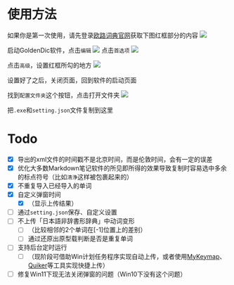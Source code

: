 # 使用方法

如果你是第一次使用，请先登录[欧路词典官网](https://my.eudic.net/OpenAPI/Authorization)获取下图红框部分的内容
![](Assets/Pasted_image_20220714111636.png)

启动GoldenDic软件，点击`编辑`
![](Assets/Pasted_image_20220714113402.png)
点击`首选项`
![](Assets/Pasted_image_20220714113725.png)

点击`高级`，设置红框所勾的地方
![](Assets/Pasted_image_20220714113422.png)

设置好了之后，关闭页面，回到软件的启动页面

找到`配置文件夹`这个按钮，点击打开文件夹
![](Assets/Pasted_image_20220714112339.png)

把`.exe`和`setting.json`文件复制到这里

# Todo

- [x] 导出的xml文件的时间戳不是北京时间，而是伦敦时间，会有一定的误差
- [x] 优化大多数Markdown笔记软件的所见即所得的效果导致复制时容易选中多余的标点符号（比如`清浄`这样被包裹起来的）
- [x] 不重复导入已经导入的单词
- [x] 自定义弹窗时间
	- [x] （显示上传结果）
- [ ] 通过`setting.json`保存、自定义设置
- [ ] 不上传「日本語非辞書形辞典」中动词变形
	- [ ] （比较相邻的2个单词在[-1]位置上的差别）
	- [ ] 通过还原出原型载判断是否是重复单词
- [ ] 支持后台定时运行
	- [ ] （现阶段可借助Win计划任务程序实现自动上传，或者使用[MyKeymap](https://xianyukang.com/MyKeymap.html#mykeymap-%E7%AE%80%E4%BB%8B)、[Quiker](https://getquicker.net/)等工具实现快捷上传）
- [ ] 修复Win11下现无法关闭弹窗的问题（Win10下没有这个问题）